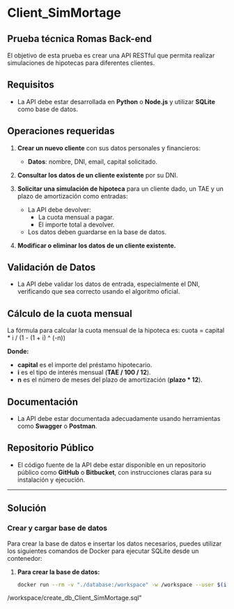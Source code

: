 # Client_SimMortage
## Prueba técnica Romas Back-end

El objetivo de esta prueba es crear una API RESTful que permita realizar simulaciones de hipotecas para diferentes clientes.

## Requisitos

- La API debe estar desarrollada en **Python** o **Node.js** y utilizar **SQLite** como base de datos.
  
## Operaciones requeridas

1. **Crear un nuevo cliente** con sus datos personales y financieros:
   - **Datos**: nombre, DNI, email, capital solicitado.
   
2. **Consultar los datos de un cliente existente** por su DNI.

3. **Solicitar una simulación de hipoteca** para un cliente dado, un TAE y un plazo de amortización como entradas:
   - La API debe devolver:
     - La cuota mensual a pagar.
     - El importe total a devolver.
   - Los datos deben guardarse en la base de datos.
   
4. **Modificar o eliminar los datos de un cliente existente.**

## Validación de Datos

- La API debe validar los datos de entrada, especialmente el DNI, verificando que sea correcto usando el algoritmo oficial.

## Cálculo de la cuota mensual
La fórmula para calcular la cuota mensual de la hipoteca es:
cuota = capital * i / (1 - (1 + i) ^ (-n))

**Donde:**
- **capital** es el importe del préstamo hipotecario.
- **i** es el tipo de interés mensual (**TAE / 100 / 12**).
- **n** es el número de meses del plazo de amortización (**plazo * 12**).

## Documentación

- La API debe estar documentada adecuadamente usando herramientas como **Swagger** o **Postman**.

## Repositorio Público

- El código fuente de la API debe estar disponible en un repositorio público como **GitHub** o **Bitbucket**, con instrucciones claras para su instalación y ejecución.

---

## Solución

### Crear y cargar base de datos

Para crear la base de datos e insertar los datos necesarios, puedes utilizar los siguientes comandos de Docker para ejecutar SQLite desde un contenedor:

1. **Para crear la base de datos:**
   ```bash
   docker run --rm -v "./database:/workspace" -w /workspace --user $(id -u):$(id -g) keinos/sqlite3 sqlite3 -cmd ".read 
/workspace/create_db_Client_SimMortage.sql"